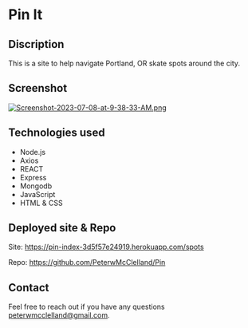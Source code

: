 # Pin It

## Discription
This is a site to help navigate Portland, OR skate spots around the city.

## Screenshot
[![Screenshot-2023-07-08-at-9-38-33-AM.png](https://i.postimg.cc/X7tRtfsx/Screenshot-2023-07-08-at-9-38-33-AM.png)](https://postimg.cc/nCYSDDbQ)

## Technologies used

- Node.js
- Axios 
- REACT
- Express
- Mongodb
- JavaScript
- HTML & CSS

## Deployed site & Repo

Site: https://pin-index-3d5f57e24919.herokuapp.com/spots

Repo: https://github.com/PeterwMcClelland/Pin


## Contact
Feel free to reach out if you have any questions peterwmcclelland@gmail.com.